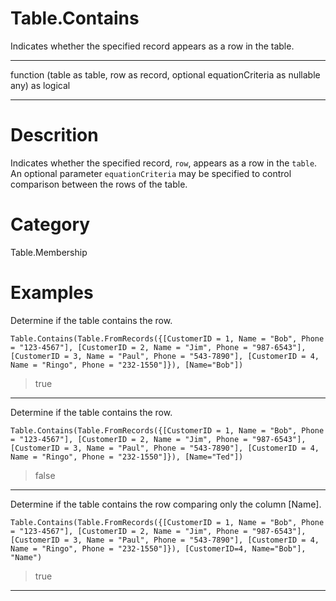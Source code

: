 ﻿# Table.Contains
Indicates whether the specified record appears as a row in the table.
***
function (table as table, row as record, optional equationCriteria as nullable any) as logical
***
# Descrition 
Indicates whether the specified record, <code>row</code>, appears as a row in the <code>table</code>.
    An optional parameter <code>equationCriteria</code> may be specified to control comparison between the rows of the table.
# Category 
Table.Membership
# Examples 
Determine if the table contains the row.
```
Table.Contains(Table.FromRecords({[CustomerID = 1, Name = "Bob", Phone = "123-4567"], [CustomerID = 2, Name = "Jim", Phone = "987-6543"], [CustomerID = 3, Name = "Paul", Phone = "543-7890"], [CustomerID = 4, Name = "Ringo", Phone = "232-1550"]}), [Name="Bob"])
```
> true
***
Determine if the table contains the row.
```
Table.Contains(Table.FromRecords({[CustomerID = 1, Name = "Bob", Phone = "123-4567"], [CustomerID = 2, Name = "Jim", Phone = "987-6543"], [CustomerID = 3, Name = "Paul", Phone = "543-7890"], [CustomerID = 4, Name = "Ringo", Phone = "232-1550"]}), [Name="Ted"])
```
> false
***
Determine if the table contains the row comparing only the column [Name].
```
Table.Contains(Table.FromRecords({[CustomerID = 1, Name = "Bob", Phone = "123-4567"], [CustomerID = 2, Name = "Jim", Phone = "987-6543"], [CustomerID = 3, Name = "Paul", Phone = "543-7890"], [CustomerID = 4, Name = "Ringo", Phone = "232-1550"]}), [CustomerID=4, Name="Bob"], "Name")
```
> true
***
